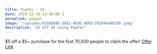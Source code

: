 ```yaml
---
title: PayPal - $5
date: 2019-12-19 13:48:00 Z
permalink: paypal
image: "/uploads/8358D89E-2681-4E9E-98FD-292944488160.jpeg"
description: "$5 off $5 using PayPal"
---
```


$5 off a $5+ purchase for the first 70,000 people to claim the offer!
[Offer Link](https://www.paypal.com/us/webapps/mpp/offers?view=details&offerId=LSMLJ46VGJA3N)
